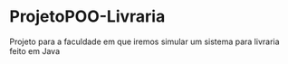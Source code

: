 # ProjetoPOO-Livraria
Projeto para a faculdade em que iremos simular um sistema para livraria feito em Java
